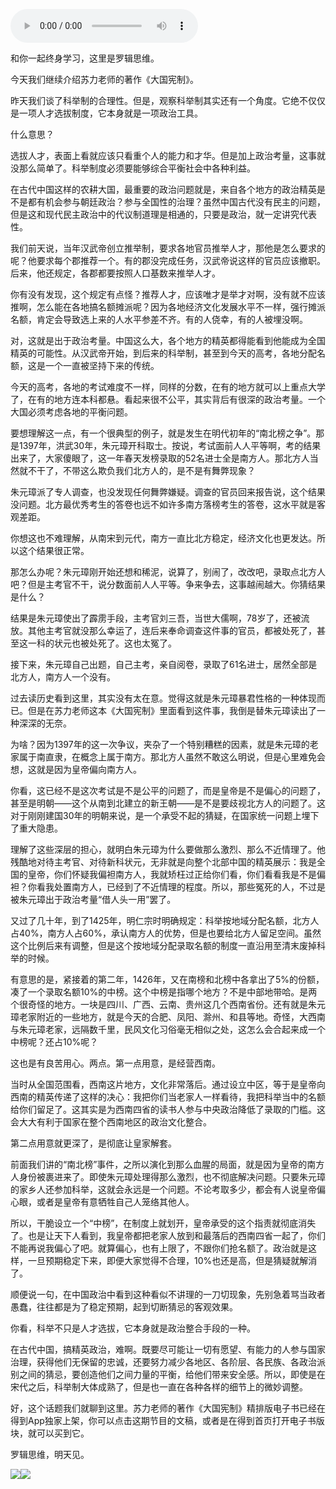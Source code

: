 <audio src="http://igetoss.cdn.igetget.com/mp3/201806/12/201806121311371122609978.mp3" controls="controls">您的浏览器不支持 audio 标签。</audio><p>和你一起终身学习，这里是罗辑思维。<br></p><p>今天我们继续介绍苏力老师的著作《大国宪制》。</p><p>昨天我们谈了科举制的合理性。但是，观察科举制其实还有一个角度。它绝不仅仅是一项人才选拔制度，它本身就是一项政治工具。</p><p>什么意思？</p><p>选拔人才，表面上看就应该只看重个人的能力和才华。但是加上政治考量，这事就没那么简单了。科举制度必须要能够综合平衡社会中各种利益。</p><p>在古代中国这样的农耕大国，最重要的政治问题就是，来自各个地方的政治精英是不是都有机会参与朝廷政治？参与全国性的治理？虽然中国古代没有民主的问题，但是这和现代民主政治中的代议制道理是相通的，只要是政治，就一定讲究代表性。</p><p>我们前天说，当年汉武帝创立推举制，要求各地官员推举人才，那他是怎么要求的呢？他要求每个郡推荐一个。有的郡没完成任务，汉武帝说这样的官员应该撤职。后来，他还规定，各郡都要按照人口基数来推举人才。</p><p>你有没有发现，这个规定有点怪？推荐人才，应该唯才是举才对啊，没有就不应该推啊，怎么能在各地搞名额摊派呢？因为各地经济文化发展水平不一样，强行摊派名额，肯定会导致选上来的人水平参差不齐。有的人侥幸，有的人被埋没啊。</p><p>对，这就是出于政治考量。中国这么大，各个地方的精英都得能看到他能成为全国精英的可能性。从汉武帝开始，到后来的科举制，甚至到今天的高考，各地分配名额，这是一个一直被坚持下来的传统。</p><p>今天的高考，各地的考试难度不一样，同样的分数，在有的地方就可以上重点大学了，在有的地方连本科都悬。看起来很不公平，其实背后有很深的政治考量。一个大国必须考虑各地的平衡问题。</p><p>要想理解这一点，有一个很典型的例子，就是发生在明代初年的“南北榜之争”。那是1397年，洪武30年，朱元璋开科取士。按说，考试面前人人平等啊，考的结果出来了，大家傻眼了，这一年春天发榜录取的52名进士全是南方人。那北方人当然就不干了，不带这么欺负我们北方人的，是不是有舞弊现象？</p><p>朱元璋派了专人调查，也没发现任何舞弊嫌疑。调查的官员回来报告说，这个结果没问题。北方最优秀考生的答卷也远不如许多南方落榜考生的答卷，这水平就是客观差距。</p><p>你想这也不难理解，从南宋到元代，南方一直比北方稳定，经济文化也更发达。所以这个结果很正常。</p><p>那怎么办呢？朱元璋刚开始还想和稀泥，说算了，别闹了，改改吧，录取点北方人吧？但是主考官不干，说分数面前人人平等。争来争去，这事越闹越大。你猜结果是什么？</p><p>结果是朱元璋使出了霹雳手段，主考官刘三吾，当世大儒啊，78岁了，还被流放。其他主考官就没那么幸运了，连后来奉命调查这件事的官员，都被处死了，甚至这一科的状元也被处死了。这也太冤了。</p><p>接下来，朱元璋自己出题，自己主考，亲自阅卷，录取了61名进士，居然全部是北方人，南方人一个没有。</p><p>过去读历史看到这里，其实没有太在意。觉得这就是朱元璋暴君性格的一种体现而已。但是在苏力老师这本《大国宪制》里面看到这件事，我倒是替朱元璋读出了一种深深的无奈。</p><p>为啥？因为1397年的这一次争议，夹杂了一个特别糟糕的因素，就是朱元璋的老家属于南直隶，在概念上属于南方。那北方人虽然不敢这么明说，但是心里难免会想，这就是因为皇帝偏向南方人。</p><p>你看，这已经不是这次考试是不是公平的问题了，而是皇帝是不是偏心的问题了，甚至是明朝——这个从南到北建立的新王朝——是不是要歧视北方人的问题了。这对于刚刚建国30年的明朝来说，是一个承受不起的猜疑，在国家统一问题上埋下了重大隐患。</p><p>理解了这些深层的担心，就明白朱元璋为什么要做那么激烈、那么不近情理了。他残酷地对待主考官、对待新科状元，无非就是向整个北部中国的精英展示：我是全国的皇帝，你们怀疑我偏袒南方人，我就矫枉过正给你们看，你们看看我是不是偏袒？你看我处置南方人，已经到了不近情理的程度。所以，那些冤死的人，不过是被朱元璋出于政治考量“借人头一用”罢了。</p><p>又过了几十年，到了1425年，明仁宗时明确规定：科举按地域分配名额，北方人占40%，南方人占60%，承认南方人的优势，但是也要给北方人留足空间。虽然这个比例后来有调整，但是这个按地域分配录取名额的制度一直沿用至清末废掉科举的时候。</p><p>有意思的是，紧接着的第二年，1426年，又在南榜和北榜中各拿出了5%的份额，凑了一个录取名额10%的中榜。这个中榜是指哪个地方？不是中部地带哈。是两个很奇怪的地方。一块是四川、广西、云南、贵州这几个西南省份。还有就是朱元璋老家附近的一些地方，就是今天的合肥、凤阳、滁州、和县等地。奇怪，大西南与朱元璋老家，远隔数千里，民风文化习俗毫无相似之处，这怎么会合起来成一个中榜呢？还占10%呢？</p><p>这也是有良苦用心。两点。第一点用意，是经营西南。</p><p>当时从全国范围看，西南这片地方，文化非常落后。通过设立中区，等于是皇帝向西南的精英传递了这样的决心：我把你们当老家人一样看待，我把科举当中的名额给你们留足了。这其实是为西南四省的读书人参与中央政治降低了录取的门槛。这会大大有利于国家在整个西南地区的政治文化整合。</p><p>第二点用意就更深了，是彻底让皇家解套。</p><p>前面我们讲的“南北榜”事件，之所以演化到那么血腥的局面，就是因为皇帝的南方人身份被裹进来了。即使朱元璋处理得那么激烈，也不彻底解决问题。只要朱元璋的家乡人还参加科举，这就会永远是一个问题。不论考取多少，都会有人说皇帝偏心眼，或者是皇帝有意牺牲自己人笼络其他人。</p><p>所以，干脆设立一个“中榜”，在制度上就划开，皇帝承受的这个指责就彻底消失了。也是让天下人看到，我皇帝都把老家人放到和最落后的西南四省一起了，你们不能再说我偏心了吧。就算偏心，也有上限了，不跟你们抢名额了。政治就是这样，一旦预期稳定下来，即便大家觉得不合理，10%也还是高，但是猜疑就解消了。</p><p>顺便说一句，在中国政治中看到这种看似不讲理的一刀切现象，先别急着骂当政者愚蠢，往往都是为了稳定预期，起到切断猜忌的客观效果。</p><p>你看，科举不只是人才选拔，它本身就是政治整合手段的一种。</p><p>在古代中国，搞精英政治，难啊。既要尽可能让一切有愿望、有能力的人参与国家治理，获得他们无保留的忠诚，还要努力减少各地区、各阶层、各民族、各政治派别之间的猜忌，要创造他们之间力量的平衡，给他们带来安全感。所以，即使是在宋代之后，科举制大体成熟了，但是也一直在各种各样的细节上的微妙调整。</p><p>好，这个话题我们就聊到这里。苏力老师的著作《大国宪制》精排版电子书已经在得到App独家上架，你可以点击这期节目的文稿，或者是在得到首页打开电子书版块，就可以买到它。</p><p>罗辑思维，明天见。</p><img src="https://piccdn.igetget.com/img/201806/20/201806200927148492608619.jpg" /><img src="https://piccdn.igetget.com/img/201806/12/201806121317339081807412.jpg" />